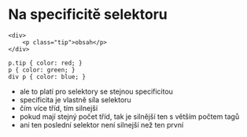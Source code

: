 # Na specificitě selektoru

<pre class="c-text-md fragment" data-fragment-index="10" contenteditable><code class="lang-html" data-noescape><span class="fragment" data-fragment-index="10">&lt;div&gt;
	&lt;p class="tip"&gt;obsah&lt;/p&gt;
&lt;/div&gt;</code></pre>
<pre class="c-text-md fragment" contenteditable data-fragment-index="30"><code class="stretch lang-css" data-noescape><span class="fragment" data-fragment-index="30">p.tip { color: red; }</span><span class="fragment" data-fragment-index="40">
p { color: green; }</span>
<span class="fragment" data-fragment-index="50">div p { color: blue; }</span></code></pre>

>>>
* ale to platí pro selektory se stejnou specificitou
* specificita je vlastně síla selektoru
* čím více tříd, tím silnejší
* pokud mají stejný počet tříd, tak je silnější ten s větším počtem tagů
* ani ten poslední selektor není silnejší než ten první
